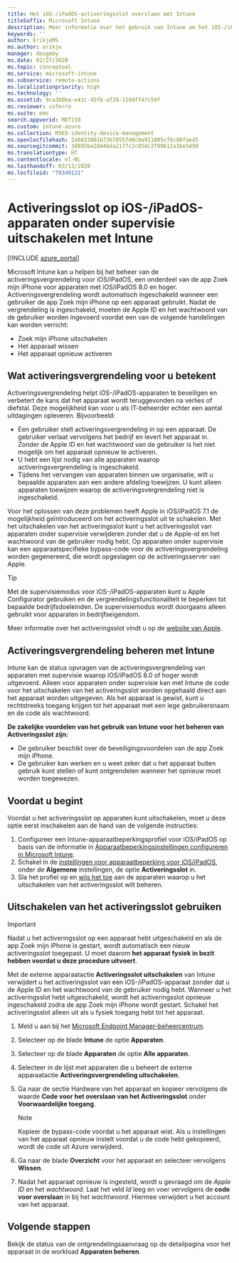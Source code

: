 ```yaml
---
title: Het iOS-/iPadOS-activeringsslot overslaan met Intune
titleSuffix: Microsoft Intune
description: Meer informatie over het gebruik van Intune om het iOS-/iPadOS-activeringslot over te slaan voor toegang tot vergrendelde apparaten.
keywords: ''
author: ErikjeMS
ms.author: erikje
manager: dougeby
ms.date: 02/27/2020
ms.topic: conceptual
ms.service: microsoft-intune
ms.subservice: remote-actions
ms.localizationpriority: high
ms.technology: ''
ms.assetid: 9ca3b0ba-e41c-45fb-af28-119dff47c59f
ms.reviewer: coferro
ms.suite: ems
search.appverid: MET150
ms.custom: intune-azure
ms.collection: M365-identity-device-management
ms.openlocfilehash: 2a6833001b73678557d0c9a911005cf6c80faed5
ms.sourcegitcommit: 3d895be2844bda2177c2c85dc2f09612a1be5490
ms.translationtype: HT
ms.contentlocale: nl-NL
ms.lasthandoff: 03/13/2020
ms.locfileid: "79349131"
---
```

# <a name="disable-activation-lock-on-supervised-iosipados-devices-with-intune"></a>Activeringsslot op iOS-/iPadOS-apparaten onder supervisie uitschakelen met Intune


[!INCLUDE [azure_portal](../includes/azure_portal.md)]

Microsoft Intune kan u helpen bij het beheer van de activeringsvergrendeling voor iOS/iPadOS, een onderdeel van de app Zoek mijn iPhone voor apparaten met iOS/iPadOS 8.0 en hoger. Activeringsvergrendeling wordt automatisch ingeschakeld wanneer een gebruiker de app Zoek mijn iPhone op een apparaat gebruikt. Nadat de vergrendeling is ingeschakeld, moeten de Apple ID en het wachtwoord van de gebruiker worden ingevoerd voordat een van de volgende handelingen kan worden verricht:

- Zoek mijn iPhone uitschakelen
- Het apparaat wissen
- Het apparaat opnieuw activeren

## <a name="how-activation-lock-affects-you"></a>Wat activeringsvergrendeling voor u betekent

Activeringsvergrendeling helpt iOS-/iPadOS-apparaten te beveiligen en verbetert de kans dat het apparaat wordt teruggevonden na verlies of diefstal. Deze mogelijkheid kan voor u als IT-beheerder echter een aantal uitdagingen opleveren. Bijvoorbeeld:

- Een gebruiker stelt activeringsvergrendeling in op een apparaat. De gebruiker verlaat vervolgens het bedrijf en levert het apparaat in. Zonder de Apple ID en het wachtwoord van de gebruiker is het niet mogelijk om het apparaat opnieuw te activeren.
- U hebt een lijst nodig van alle apparaten waarop activeringsvergrendeling is ingeschakeld.
- Tijdens het vervangen van apparaten binnen uw organisatie, wilt u bepaalde apparaten aan een andere afdeling toewijzen. U kunt alleen apparaten toewijzen waarop de activeringsvergrendeling niet is ingeschakeld.

Voor het oplossen van deze problemen heeft Apple in iOS/iPadOS 7.1 de mogelijkheid geïntroduceerd om het activeringsslot uit te schakelen. Met het uitschakelen van het activeringsslot kunt u het activeringsslot van apparaten onder supervisie verwijderen zonder dat u de Apple-id en het wachtwoord van de gebruiker nodig hebt. Op apparaten onder supervisie kan een apparaatspecifieke bypass-code voor de activeringsvergrendeling worden gegenereerd, die wordt opgeslagen op de activeringsserver van Apple.

>[!TIP]
>Met de supervisiemodus voor iOS-/iPadOS-apparaten kunt u Apple Configurator gebruiken en de vergrendelingsfunctionaliteit te beperken tot bepaalde bedrijfsdoeleinden. De supervisiemodus wordt doorgaans alleen gebruikt voor apparaten in bedrijfseigendom.

Meer informatie over het activeringsslot vindt u op de [website van Apple](https://support.apple.com/HT201365).

## <a name="how-intune-helps-you-manage-activation-lock"></a>Activeringsvergrendeling beheren met Intune
Intune kan de status opvragen van de activeringsvergrendeling van apparaten met supervisie waarop iOS/iPadOS 8.0 of hoger wordt uitgevoerd. Alleen voor apparaten onder supervisie kan met Intune de code voor het uitschakelen van het activeringsslot worden opgehaald direct aan het apparaat worden uitgegeven. Als het apparaat is gewist, kunt u rechtstreeks toegang krijgen tot het apparaat met een lege gebruikersnaam en de code als wachtwoord.

**De zakelijke voordelen van het gebruik van Intune voor het beheren van Activeringsslot zijn:**

- De gebruiker beschikt over de beveiligingsvoordelen van de app Zoek mijn iPhone.
- De gebruiker kan werken en u weet zeker dat u het apparaat buiten gebruik kunt stellen of kunt ontgrendelen wanneer het opnieuw moet worden toegewezen.

## <a name="before-you-start"></a>Voordat u begint
Voordat u het activeringsslot op apparaten kunt uitschakelen, moet u deze optie eerst inschakelen aan de hand van de volgende instructies:

1. Configureer een Intune-apparaatbeperkingsprofiel voor iOS/iPadOS op basis van de informatie in [Apparaatbeperkingsinstellingen configureren in Microsoft Intune](../configuration/device-restrictions-configure.md).
2. Schakel in de [instellingen voor apparaatbeperking voor iOS/iPadOS](../configuration/device-restrictions-ios.md), onder de **Algemene** instellingen, de optie **Activeringsslot** in.
3. Sla het profiel op en [wijs het toe](../configuration/device-profile-assign.md) aan de apparaten waarop u het uitschakelen van het activeringsslot wilt beheren.


## <a name="how-to-use-disable-activation-lock"></a>Uitschakelen van het activeringsslot gebruiken

>[!IMPORTANT]
>Nadat u het activeringsslot op een apparaat hebt uitgeschakeld en als de app Zoek mijn iPhone is gestart, wordt automatisch een nieuw activeringsslot toegepast. U moet daarom **het apparaat fysiek in bezit hebben voordat u deze procedure uitvoert**.

Met de externe apparaatactie **Activeringsslot uitschakelen** van Intune verwijdert u het activeringsslot van een iOS-/iPadOS-apparaat zonder dat u de Apple ID en het wachtwoord van de gebruiker nodig hebt. Wanneer u het activeringsslot hebt uitgeschakeld, wordt het activeringsslot opnieuw ingeschakeld zodra de app Zoek mijn iPhone wordt gestart. Schakel het activeringsslot alleen uit als u fysiek toegang hebt tot het apparaat.

1. Meld u aan bij het [Microsoft Endpoint Manager-beheercentrum](https://go.microsoft.com/fwlink/?linkid=2109431).
3. Selecteer op de blade **Intune** de optie **Apparaten**.
4. Selecteer op de blade **Apparaten** de optie **Alle apparaten**.
5. Selecteer in de lijst met apparaten die u beheert de externe apparaatactie **Activeringsvergrendeling uitschakelen**.
6. Ga naar de sectie Hardware van het apparaat en kopieer vervolgens de waarde **Code voor het overslaan van het Activeringsslot** onder **Voorwaardelijke toegang**.

    >[!NOTE]
    >Kopieer de bypass-code voordat u het apparaat wist. Als u instellingen van het apparaat opnieuw instelt voordat u de code hebt gekopieerd, wordt de code uit Azure verwijderd.

7. Ga naar de blade **Overzicht** voor het apparaat en selecteer vervolgens **Wissen**.
8. Nadat het apparaat opnieuw is ingesteld, wordt u gevraagd om de *Apple ID* en het *wachtwoord*. Laat het veld *Id* leeg en voer vervolgens de **code voor overslaan** in bij het *wachtwoord*. Hiermee verwijdert u het account van het apparaat. 


## <a name="next-steps"></a>Volgende stappen

Bekijk de status van de ontgrendelingsaanvraag op de detailpagina voor het apparaat in de workload **Apparaten beheren**.
